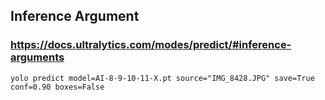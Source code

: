## Inference Argument

### https://docs.ultralytics.com/modes/predict/#inference-arguments
`
yolo predict model=AI-8-9-10-11-X.pt source="IMG_8428.JPG" save=True conf=0.90 boxes=False
`